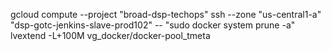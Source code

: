 gcloud compute --project "broad-dsp-techops" ssh --zone "us-central1-a" "dsp-gotc-jenkins-slave-prod102"  -- "sudo docker system prune -a"
lvextend -L+100M vg_docker/docker-pool_tmeta
